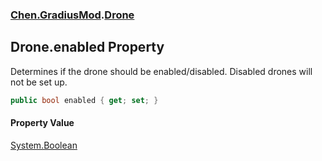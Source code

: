 ### [Chen.GradiusMod](./neHTXX+yFsk1RpXqjkv9zg.md 'Chen.GradiusMod').[Drone](./DlPPzHPOMCEzzg385hQIPQ.md 'Chen.GradiusMod.Drone')
## Drone.enabled Property
Determines if the drone should be enabled/disabled. Disabled drones will not be set up.  
```csharp
public bool enabled { get; set; }
```
#### Property Value
[System.Boolean](https://docs.microsoft.com/en-us/dotnet/api/System.Boolean 'System.Boolean')  
